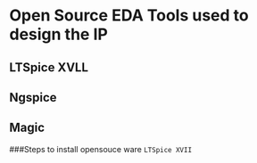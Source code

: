# Open Source EDA Tools used to design the IP
## LTSpice XVLL
## Ngspice
## Magic

###Steps to install opensouce ware ``` LTSpice XVII ```

